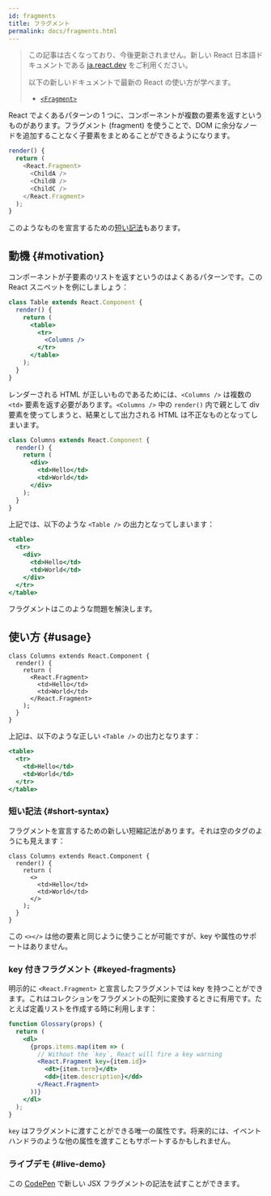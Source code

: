```yaml
---
id: fragments
title: フラグメント
permalink: docs/fragments.html
---
```


<div class="scary">

> この記事は古くなっており、今後更新されません。新しい React 日本語ドキュメントである [ja.react.dev](https://ja.react.dev) をご利用ください。
> 
> 以下の新しいドキュメントで最新の React の使い方が学べます。
>
> - [`<Fragment>`](https://ja.react.dev/reference/react/Fragment)

</div>

React でよくあるパターンの 1 つに、コンポーネントが複数の要素を返すというものがあります。フラグメント (fragment) を使うことで、DOM に余分なノードを追加することなく子要素をまとめることができるようになります。

```js
render() {
  return (
    <React.Fragment>
      <ChildA />
      <ChildB />
      <ChildC />
    </React.Fragment>
  );
}
```

このようなものを宣言するための[短い記法](#short-syntax)もあります。

## 動機 {#motivation}

コンポーネントが子要素のリストを返すというのはよくあるパターンです。この React スニペットを例にしましょう：

```jsx
class Table extends React.Component {
  render() {
    return (
      <table>
        <tr>
          <Columns />
        </tr>
      </table>
    );
  }
}
```

レンダーされる HTML が正しいものであるためには、`<Columns />` は複数の `<td>` 要素を返す必要があります。`<Columns />` 中の `render()` 内で親として div 要素を使ってしまうと、結果として出力される HTML は不正なものとなってしまいます。

```jsx
class Columns extends React.Component {
  render() {
    return (
      <div>
        <td>Hello</td>
        <td>World</td>
      </div>
    );
  }
}
```

上記では、以下のような `<Table />` の出力となってしまいます：

```jsx
<table>
  <tr>
    <div>
      <td>Hello</td>
      <td>World</td>
    </div>
  </tr>
</table>
```

フラグメントはこのような問題を解決します。

## 使い方 {#usage}

```jsx{4,7}
class Columns extends React.Component {
  render() {
    return (
      <React.Fragment>
        <td>Hello</td>
        <td>World</td>
      </React.Fragment>
    );
  }
}
```

上記は、以下のような正しい `<Table />` の出力となります：

```jsx
<table>
  <tr>
    <td>Hello</td>
    <td>World</td>
  </tr>
</table>
```

### 短い記法 {#short-syntax}

フラグメントを宣言するための新しい短縮記法があります。それは空のタグのようにも見えます：

```jsx{4,7}
class Columns extends React.Component {
  render() {
    return (
      <>
        <td>Hello</td>
        <td>World</td>
      </>
    );
  }
}
```

この `<></>` は他の要素と同じように使うことが可能ですが、key や属性のサポートはありません。

### key 付きフラグメント {#keyed-fragments}

明示的に `<React.Fragment>` と宣言したフラグメントでは key を持つことができます。これはコレクションをフラグメントの配列に変換するときに有用です。たとえば定義リストを作成する時に利用します：

```jsx
function Glossary(props) {
  return (
    <dl>
      {props.items.map(item => (
        // Without the `key`, React will fire a key warning
        <React.Fragment key={item.id}>
          <dt>{item.term}</dt>
          <dd>{item.description}</dd>
        </React.Fragment>
      ))}
    </dl>
  );
}
```

`key` はフラグメントに渡すことができる唯一の属性です。将来的には、イベントハンドラのような他の属性を渡すこともサポートするかもしれません。

### ライブデモ {#live-demo}

この [CodePen](https://codepen.io/reactjs/pen/VrEbjE?editors=1000) で新しい JSX フラグメントの記法を試すことができます。
